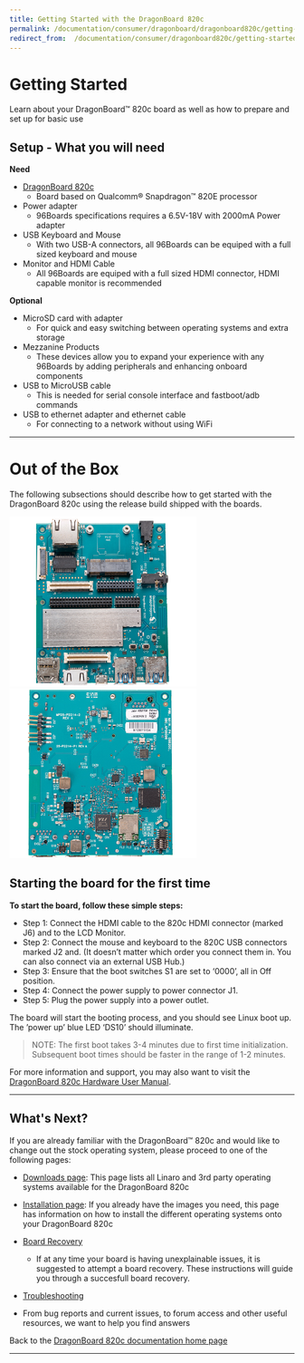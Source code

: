 ```yaml
---
title: Getting Started with the DragonBoard 820c
permalink: /documentation/consumer/dragonboard/dragonboard820c/getting-started/
redirect_from:  /documentation/consumer/dragonboard820c/getting-started/
---
```

# Getting Started

Learn about your DragonBoard™ 820c board as well as how to prepare and set up for basic use

## Setup - What you will need

**Need**
- [DragonBoard 820c](https://www.96boards.org/product/dragonboard820c/)
   - Board based on Qualcomm® Snapdragon™ 820E processor
- Power adapter
   - 96Boards specifications requires a 6.5V-18V with 2000mA Power adapter
- USB Keyboard and Mouse
   - With two USB-A connectors, all 96Boards can be equiped with a full sized keyboard and mouse
- Monitor and HDMI Cable
   - All 96Boards are equiped with a full sized HDMI connector, HDMI capable monitor is recommended

**Optional**
- MicroSD card with adapter
   - For quick and easy switching between operating systems and extra storage
- Mezzanine Products
   - These devices allow you to expand your experience with any 96Boards by adding peripherals and enhancing onboard components
- USB to MicroUSB cable
   - This is needed for serial console interface and fastboot/adb commands
- USB to ethernet adapter and ethernet cable
   - For connecting to a network without using WiFi

***

# Out of the Box

The following subsections should describe how to get started with the DragonBoard 820c using the release build shipped with the boards.

<img class="lazyload" src="../additional-docs/images/images-board/sd/dragonboard820c-front-sd.png" data-canonical-src="../additional-docs/images/images-board/sd/dragonboard820c-front-sd.png" width="330" height="300" />
<img class="lazyload" src="../additional-docs/images/images-board/sd/dragonboard820c-back-sd.png" data-canonical-src="../additional-docs/images/images-board/sd/dragonboard820c-back-sd.png" width="330" height="300" />

## Starting the board for the first time

**To start the board, follow these simple steps:**

- Step 1: Connect the HDMI cable to the 820c HDMI connector (marked J6) and to the LCD Monitor.
- Step 2: Connect the mouse and keyboard to the 820C USB connectors marked J2 and. (It doesn’t matter which order
you connect them in. You can also connect via an external USB Hub.)
- Step 3: Ensure that the boot switches S1 are set to ‘0000’, all in Off position.
- Step 4: Connect the power supply to power connector J1.
- Step 5: Plug the power supply into a power outlet.

The board will start the booting process, and you should see Linux boot up. The ’power up’ blue LED ‘DS10’ should
illuminate.

> NOTE: The first boot takes 3-4 minutes due to first time initialization. Subsequent boot times should be faster in
the range of 1-2 minutes.

For more information and support, you may also want to visit the [DragonBoard 820c Hardware User Manual](../hardware-docs/).

***

## What's Next?

If you are already familiar with the DragonBoard™ 820c and would like to change out the stock operating system, please proceed to one of the following pages:

- [Downloads page](../downloads/): This page lists all Linaro and 3rd party operating systems available for the DragonBoard 820c
- [Installation page](../installation/): If you already have the images you need, this page has information on how to install the different operating systems onto your DragonBoard 820c
- [Board Recovery](../installation/board-recovery/)
   - If at any time your board is having unexplainable issues, it is suggested to attempt a board recovery. These instructions will guide you through a succesfull board recovery.
- [Troubleshooting](../support/)

- From bug reports and current issues, to forum access and other useful resources, we want to help you find answers

Back to the [DragonBoard 820c documentation home page](../)

***

